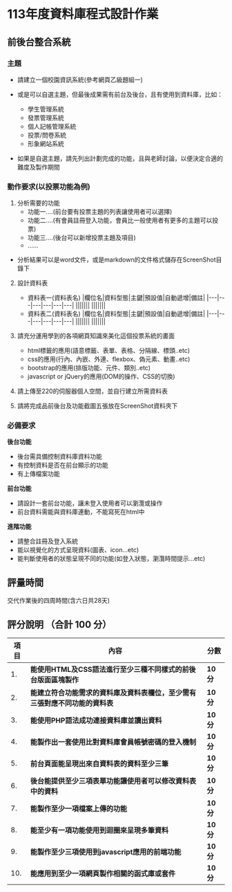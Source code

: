 # 113年度資料庫程式設計作業

## 前後台整合系統
### 主題
* 請建立一個校園資訊系統(參考網頁乙級題組一)

* 或是可以自選主題，但最後成果需有前台及後台，且有使用到資料庫，比如：
  * 學生管理系統
  * 發票管理系統
  * 個人記帳管理系統
  * 投票/問卷系統
  * 形象網站系統

* 如果是自選主題，請先列出計劃完成的功能，且與老師討論，以便決定合適的難度及製作期間

### 動作要求(以投票功能為例)
1. 分析需要的功能
    * 功能一....(前台要有投票主題的列表讓使用者可以選擇)
    * 功能二....(有會員註冊登入功能，會員比一般使用者有更多的主題可以投票)
    * 功能三....(後台可以新增投票主題及項目)
    * ......
  
- 分析結果可以是word文件，或是markdown的文件格式儲存在ScreenShot目錄下

2. 設計資料表
    * 資料表一(資料表名)
        |欄位名|資料型態|主鍵|預設值|自動遞增|備註|
        |---|---|---|---|---|---|
        |||||||
        |||||||
    * 資料表二(資料表名)
        |欄位名|資料型態|主鍵|預設值|自動遞增|備註|
        |---|---|---|---|---|---|
        |||||||
        |||||||
    
3. 請充分運用學到的各項網頁知識來美化這個投票系統的畫面
    * html標籤的應用(語意標籤、表單、表格、分隔線、標頭..etc)
    * css的應用(行內、內嵌、外連、flexbox、偽元素、動畫..etc)
    * bootstrap的應用(排版功能、元件、類別..etc)
    * javascript or jQuery的應用(DOM的操作、CSS的切換)

4. 請上傳至220的伺服器個人空間，並自行建立所需資料表
   
5. 請將完成品前後台及功能截圖五張放在ScreenShot資料夾下

### 必備要求
**後台功能**
* 後台需具備控制資料庫資料功能
* 有控制資料是否在前台顯示的功能
* 有上傳檔案功能

**前台功能**
* 請設計一套前台功能，讓未登入使用者可以瀏灠或操作
* 前台資料需能與資料庫連動，不能寫死在html中

**進階功能**
* 請整合註冊及登入系統
* 能以視覺化的方式呈現資料(圖表、icon...etc)
* 能判斷使用者的狀態呈現不同的功能(如登入狀態，瀏灠時間提示...etc)

## 評量時間
交代作業後的四周時間(含六日共28天)

##	評分說明 （合計 100 分）
|項目|內容|分數|
|--|--|--|
|1.|**能使用HTML及CSS語法進行至少三種不同樣式的前後台版面區塊製作**|**10 分**|
|2.|**能建立符合功能需求的資料庫及資料表欄位，至少需有三張對應不同功能的資料表**|**10 分**|
|3.|**能使用PHP語法成功連接資料庫並讀出資料**|**10 分**|
|4.|**能製作出一套使用比對資料庫會員帳號密碼的登入機制**|**10 分**|
|5.|**前台頁面能呈現出來自資料表的資料至少三筆**|**10 分**|
|6.|**後台能提供至少三項表單功能讓使用者可以修改資料表中的資料**|**10 分**|
|7.|**能製作至少一項檔案上傳的功能**|**10 分**|
|8.|**能至少有一項功能使用到迴圈來呈現多筆資料**|**10 分**|
|9.|**能製作至少三項使用到javascript應用的前端功能**|**10 分**|
|10.|**能應用到至少一項網頁製作相關的函式庫或套件**|**10 分**|
